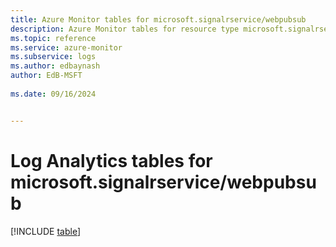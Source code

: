 ```yaml
---
title: Azure Monitor tables for microsoft.signalrservice/webpubsub
description: Azure Monitor tables for resource type microsoft.signalrservice/webpubsub
ms.topic: reference
ms.service: azure-monitor
ms.subservice: logs
ms.author: edbaynash
author: EdB-MSFT
   
ms.date: 09/16/2024


---
```


# Log Analytics tables for microsoft.signalrservice/webpubsub  

[!INCLUDE [table](~/reusable-content/ce-skilling/azure/includes/azure-monitor/reference/tables/microsoft-signalrservice_webpubsub-include.md)]


